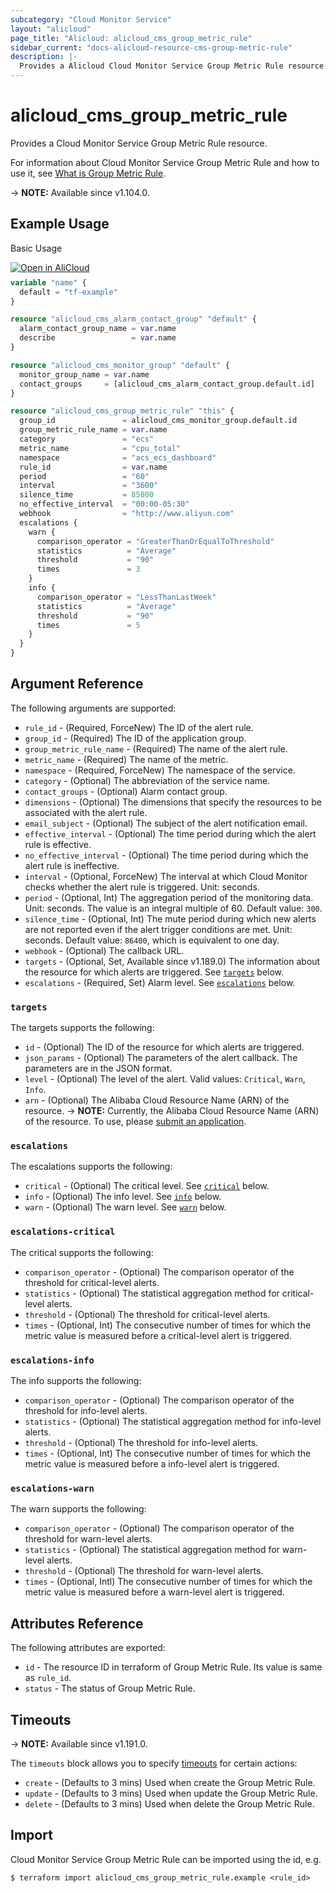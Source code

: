 ```yaml
---
subcategory: "Cloud Monitor Service"
layout: "alicloud"
page_title: "Alicloud: alicloud_cms_group_metric_rule"
sidebar_current: "docs-alicloud-resource-cms-group-metric-rule"
description: |-
  Provides a Alicloud Cloud Monitor Service Group Metric Rule resource.
---
```


# alicloud_cms_group_metric_rule

Provides a Cloud Monitor Service Group Metric Rule resource.

For information about Cloud Monitor Service Group Metric Rule and how to use it, see [What is Group Metric Rule](https://www.alibabacloud.com/help/en/cloudmonitor/latest/putgroupmetricrule).

-> **NOTE:** Available since v1.104.0.

## Example Usage

Basic Usage

<div style="display: block;margin-bottom: 40px;"><div class="oics-button" style="float: right;position: absolute;margin-bottom: 10px;">
  <a href="https://api.aliyun.com/terraform?resource=alicloud_cms_group_metric_rule&exampleId=8762090b-bbee-7c03-4f59-c460b85a4837a4ebef91&activeTab=example&spm=docs.r.cms_group_metric_rule.0.8762090bbb&intl_lang=EN_US" target="_blank">
    <img alt="Open in AliCloud" src="https://img.alicdn.com/imgextra/i1/O1CN01hjjqXv1uYUlY56FyX_!!6000000006049-55-tps-254-36.svg" style="max-height: 44px; max-width: 100%;">
  </a>
</div></div>

```terraform
variable "name" {
  default = "tf-example"
}

resource "alicloud_cms_alarm_contact_group" "default" {
  alarm_contact_group_name = var.name
  describe                 = var.name
}

resource "alicloud_cms_monitor_group" "default" {
  monitor_group_name = var.name
  contact_groups     = [alicloud_cms_alarm_contact_group.default.id]
}

resource "alicloud_cms_group_metric_rule" "this" {
  group_id               = alicloud_cms_monitor_group.default.id
  group_metric_rule_name = var.name
  category               = "ecs"
  metric_name            = "cpu_total"
  namespace              = "acs_ecs_dashboard"
  rule_id                = var.name
  period                 = "60"
  interval               = "3600"
  silence_time           = 85800
  no_effective_interval  = "00:00-05:30"
  webhook                = "http://www.aliyun.com"
  escalations {
    warn {
      comparison_operator = "GreaterThanOrEqualToThreshold"
      statistics          = "Average"
      threshold           = "90"
      times               = 3
    }
    info {
      comparison_operator = "LessThanLastWeek"
      statistics          = "Average"
      threshold           = "90"
      times               = 5
    }
  }
}
```

## Argument Reference

The following arguments are supported:

* `rule_id` - (Required, ForceNew) The ID of the alert rule.
* `group_id` - (Required) The ID of the application group.
* `group_metric_rule_name` - (Required) The name of the alert rule.
* `metric_name` - (Required) The name of the metric.
* `namespace` - (Required, ForceNew) The namespace of the service.
* `category` - (Optional) The abbreviation of the service name.
* `contact_groups` - (Optional) Alarm contact group.
* `dimensions` - (Optional) The dimensions that specify the resources to be associated with the alert rule.
* `email_subject` - (Optional) The subject of the alert notification email.
* `effective_interval` - (Optional) The time period during which the alert rule is effective.
* `no_effective_interval` - (Optional) The time period during which the alert rule is ineffective.
* `interval` - (Optional, ForceNew) The interval at which Cloud Monitor checks whether the alert rule is triggered. Unit: seconds.
* `period` - (Optional, Int) The aggregation period of the monitoring data. Unit: seconds. The value is an integral multiple of 60. Default value: `300`.
* `silence_time` - (Optional, Int) The mute period during which new alerts are not reported even if the alert trigger conditions are met. Unit: seconds. Default value: `86400`, which is equivalent to one day.
* `webhook` - (Optional) The callback URL.
* `targets` - (Optional, Set, Available since v1.189.0) The information about the resource for which alerts are triggered. See [`targets`](#targets) below.
* `escalations` - (Required, Set) Alarm level. See [`escalations`](#escalations) below.

### `targets`

The targets supports the following:

* `id` - (Optional) The ID of the resource for which alerts are triggered.
* `json_params` - (Optional) The parameters of the alert callback. The parameters are in the JSON format.
* `level` - (Optional) The level of the alert. Valid values: `Critical`, `Warn`, `Info`.
* `arn` - (Optional) The Alibaba Cloud Resource Name (ARN) of the resource.
-> **NOTE:** Currently, the Alibaba Cloud Resource Name (ARN) of the resource. To use, please [submit an application](https://www.alibabacloud.com/help/en/cloudmonitor/latest/describemetricruletargets).

### `escalations`

The escalations supports the following:

* `critical` - (Optional) The critical level. See [`critical`](#escalations-critical) below.
* `info` - (Optional) The info level. See [`info`](#escalations-info) below.
* `warn` - (Optional) The warn level. See [`warn`](#escalations-warn) below.

### `escalations-critical`

The critical supports the following:

* `comparison_operator` - (Optional) The comparison operator of the threshold for critical-level alerts.
* `statistics` - (Optional) The statistical aggregation method for critical-level alerts.
* `threshold` - (Optional) The threshold for critical-level alerts.
* `times` - (Optional, Int) The consecutive number of times for which the metric value is measured before a critical-level alert is triggered.

### `escalations-info`

The info supports the following: 

* `comparison_operator` - (Optional) The comparison operator of the threshold for info-level alerts.
* `statistics` - (Optional) The statistical aggregation method for info-level alerts.
* `threshold` - (Optional) The threshold for info-level alerts.
* `times` - (Optional, Int) The consecutive number of times for which the metric value is measured before a info-level alert is triggered.

### `escalations-warn`

The warn supports the following:

* `comparison_operator` - (Optional) The comparison operator of the threshold for warn-level alerts.
* `statistics` - (Optional) The statistical aggregation method for warn-level alerts.
* `threshold` - (Optional) The threshold for warn-level alerts.
* `times` - (Optional, Intl) The consecutive number of times for which the metric value is measured before a warn-level alert is triggered.

## Attributes Reference

The following attributes are exported:

* `id` - The resource ID in terraform of Group Metric Rule. Its value is same as `rule_id`.
* `status` - The status of Group Metric Rule.

## Timeouts

-> **NOTE:** Available since v1.191.0.

The `timeouts` block allows you to specify [timeouts](https://www.terraform.io/docs/configuration-0-11/resources.html#timeouts) for certain actions:

* `create` - (Defaults to 3 mins) Used when create the Group Metric Rule.
* `update` - (Defaults to 3 mins) Used when update the Group Metric Rule.
* `delete` - (Defaults to 3 mins) Used when delete the Group Metric Rule.

## Import

Cloud Monitor Service Group Metric Rule can be imported using the id, e.g.

```shell
$ terraform import alicloud_cms_group_metric_rule.example <rule_id>
```
